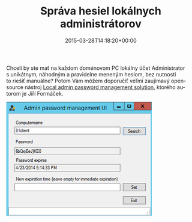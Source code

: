 ﻿---
ref: 2211
title: Správa hesiel lokálnych administrátorov
date: 2015-03-28T14:18:20+00:00
layout: post
lang: sk
image: /assets/images/admpwd.png
permalink: /sk/sprava-hesiel-lokalnych-administratorov/
tags:
    - 'Active Directory'
    - PowerShell
    - Security
---

Chceli by&nbsp;ste mať na&nbsp;každom doménovom PC lokálny účet Administrator s&nbsp;unikátnym, náhodným a&nbsp;pravidelne meneným heslom, bez&nbsp;nutnosti to&nbsp;riešiť manuálne? Potom Vám môžem doporučiť veľmi zaujímavý open-source nástroj [Local admin password management solution](https://www.microsoft.com/en-us/download/details.aspx?id=46899 "Local admin password management solution"), ktorého autorom je&nbsp;Jiří Formáček.

![AdmPwd GUI](../../assets/images/admpwd.png)
